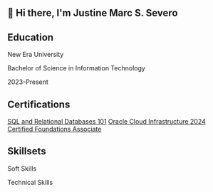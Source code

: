 ## 👋 Hi there, I'm Justine Marc S. Severo
## Education
New Era University

Bachelor of Science in Information Technology

2023-Present
## Certifications
[SQL and Relational Databases 101](https://courses.cognitiveclass.ai/certificates/3089e73fa68a425fb2ef58b97560e060)
[Oracle Cloud Infrastructure 2024 Certified Foundations Associate](https://catalog-education.oracle.com/ords/certview/sharebadge?id=610E6732EB8C3165D97094BD2BBD8DC2F4655E505E477C671CA05261B0868BA0)
## Skillsets
Soft Skills

Technical Skills


<!--
**ytzxcs/ytzxcs** is a ✨ _special_ ✨ repository because its `README.md` (this file) appears on your GitHub profile.

Here are some ideas to get you started:

- 🔭 I’m currently working on ...
- 🌱 I’m currently learning ...
- 👯 I’m looking to collaborate on ...
- 🤔 I’m looking for help with ...
- 💬 Ask me about ...
- 📫 How to reach me: ...
- 😄 Pronouns: ...
- ⚡ Fun fact: ...
-->
